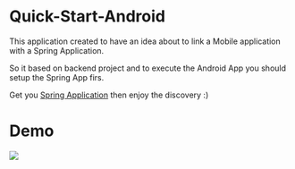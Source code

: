 # Quick-Start-Android

This application created to have an idea about to link a Mobile application with a Spring Application.

So it based on backend project and to execute the Android App you should setup the Spring App firs.

Get you [Spring Application](https://github.com/tahajadid/Quick-Start-Spring) then enjoy the discovery :)

# Demo

![](https://github.com/tahajadid/Quick-Start-Android/blob/master/Demo/football_news_demo.gif)
